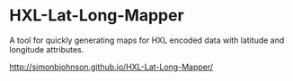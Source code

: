 HXL-Lat-Long-Mapper
===================

A tool for quickly generating maps for HXL encoded data with latitude and longitude attributes.

http://simonbjohnson.github.io/HXL-Lat-Long-Mapper/
